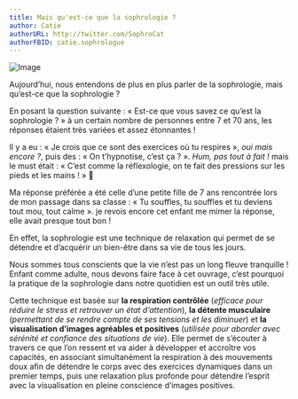 ```yaml
---
title: Mais qu'est-ce que la sophrologie ?
author: Catie
authorURL: http://twitter.com/SophroCat
authorFBID: catie.sophrologue
---
```


![Image](/website/img/catie-sophrologie-main.jpg "Image de l'article")

Aujourd’hui, nous entendons de plus en plus parler de la sophrologie, mais qu’est-ce que la sophrologie ?

En posant la question suivante : « Est-ce que vous savez ce qu’est la sophrologie ? » à un certain nombre de personnes entre 7 et 70 ans, les réponses étaient très variées et assez étonnantes !

<!--truncate-->

Il y a eu : « Je crois que ce sont des exercices où tu respires », _oui mais encore ?_, puis des : « On t’hypnotise, c’est ça ? ».  _Hum, pas tout à fait !_ mais le must était : « C’est comme la réflexologie, on te fait des pressions sur les pieds et les mains ! » 🤔

Ma réponse préférée a été celle d’une petite fille de 7 ans rencontrée lors de mon passage dans sa classe : « Tu souffles, tu souffles et tu deviens tout mou, tout calme ». je revois encore cet enfant me mimer la réponse, elle avait presque tout bon !

En effet, la sophrologie est une technique de relaxation qui permet de se détendre et d’acquérir un bien-être dans sa vie de tous les jours.

Nous sommes tous conscients que la vie n’est pas un long fleuve tranquille ! Enfant comme adulte, nous devons faire face à cet ouvrage, c’est pourquoi la pratique de la sophrologie dans notre quotidien est un outil très utile.

Cette technique est basée sur **la respiration contrôlée** (_efficace pour réduire le stress et retrouver un état d’attention_), **la détente musculaire** (_permettant de se rendre compte de ses tensions et les diminuer_) et **la visualisation d’images agréables et positives** (_utilisée pour aborder avec sérénité et confiance des situations de vie_). Elle permet de s’écouter à travers ce que l’on ressent et va aider à développer et accroître vos capacités, en associant simultanément la respiration à des mouvements doux afin de détendre le corps avec des exercices dynamiques dans un premier temps, puis une relaxation plus profonde pour détendre l’esprit avec la visualisation en pleine conscience d’images positives.